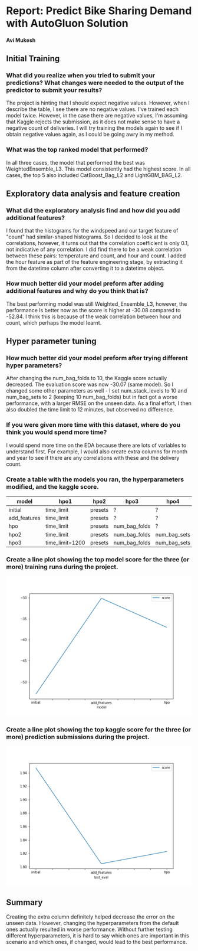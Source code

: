 # Report: Predict Bike Sharing Demand with AutoGluon Solution
#### Avi Mukesh

## Initial Training
### What did you realize when you tried to submit your predictions? What changes were needed to the output of the predictor to submit your results?
The project is hinting that I should expect negative values. However, when I describe the table, I see there are no negative values. I've trained each model twice. However, in the case there are negative values, I'm assuming that Kaggle rejects the submission, as it does not make sense to have a negative count of deliveries. I will try training the models again to see if I obtain negative values again, as I could be going awry in my method.

### What was the top ranked model that performed?
In all three cases, the model that performed the best was WeightedEnsemble_L3. This model consistently had the highest score. In all cases, the top 5 also included CatBoost_Bag_L2 and LightGBM_BAG_L2.

## Exploratory data analysis and feature creation
### What did the exploratory analysis find and how did you add additional features?
I found that the histograms for the windspeed and our target feature of "count" had similar-shaped histograms. So I decided to look at the correlations, however, it turns out that the correlation coefficient is only 0.1, not indicative of any correlation. I did find there to be a weak correlation between these pairs: temperature and count, and hour and count.
I added the hour feature as part of the feature engineering stage, by extracting it from the datetime column after converting it to a datetime object.

### How much better did your model preform after adding additional features and why do you think that is?
The best performing model was still Weighted_Ensemble_L3, however, the performance is better now as the score is higher at -30.08 compared to -52.84. I think this is because of the weak correlation between hour and count, which perhaps the model learnt.

## Hyper parameter tuning
### How much better did your model preform after trying different hyper parameters?
After changing the num_bag_folds to 10, the Kaggle score actually decreased. The evaluation score was now -30.07 (same model). So I changed some other parameters as well - I set num_stack_levels to 10 and num_bag_sets to 2 (keeping 10 num_bag_folds) but in fact got a worse performance, with a larger RMSE on the unseen data. As a final effort, I then also doubled the time limit to 12 minutes, but observed no difference.

### If you were given more time with this dataset, where do you think you would spend more time?
I would spend more time on the EDA because there are lots of variables to understand first. For example, I would also create extra columns for month and year to see if there are any correlations with these and the delivery count. 

### Create a table with the models you ran, the hyperparameters modified, and the kaggle score.
|model|hpo1|hpo2|hpo3|hpo4|hpo5|score|
|--|--|--|--|--|--|--|
|initial|time_limit|presets|?|?|?|1.9472|
|add_features|time_limit|presets|?|?|?|1.80457|
|hpo|time_limit|presets|num_bag_folds|?|?|1.80341|
|hpo2|time_limit|presets|num_bag_folds|num_bag_sets|num_stack_levels|1.8228|
|hpo3|time_limit=1200|presets|num_bag_folds|num_bag_sets|num_stack_levels|1.8228|


### Create a line plot showing the top model score for the three (or more) training runs during the project.


![model_train_score.png](img/model_train_score.png)

### Create a line plot showing the top kaggle score for the three (or more) prediction submissions during the project.


![model_test_score.png](img/model_test_score.png)

## Summary
Creating the extra column definitely helped decrease the error on the unseen data. However, changing the hyperparameters from the default ones actually resulted in worse performance. Without further testing different hyperparameters, it is hard to say which ones are important in this scenario and which ones, if changed, would lead to the best performance.
